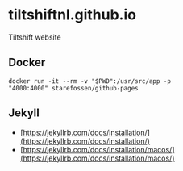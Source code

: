 # tiltshiftnl.github.io
Tiltshift website

## Docker

```
docker run -it --rm -v "$PWD":/usr/src/app -p 
"4000:4000" starefossen/github-pages
```

## Jekyll

- [https://jekyllrb.com/docs/installation/](https://jekyllrb.com/docs/installation/)
- [https://jekyllrb.com/docs/installation/macos/](https://jekyllrb.com/docs/installation/macos/)
